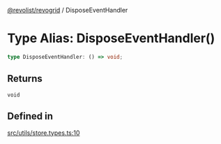 [@revolist/revogrid](README.md) / DisposeEventHandler

# Type Alias: DisposeEventHandler()

```ts
type DisposeEventHandler: () => void;
```

## Returns

`void`

## Defined in

[src/utils/store.types.ts:10](https://github.com/revolist/revogrid/blob/fc07fa1dfd1d2d56902bfb887503d551faf5878d/src/utils/store.types.ts#L10)
